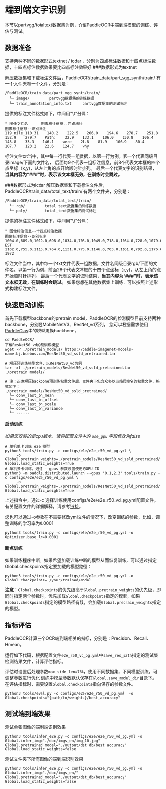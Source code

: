 # 端到端文字识别

本节以partvgg/totaltext数据集为例，介绍PaddleOCR中端到端模型的训练、评估与测试。

## 数据准备
支持两种不同的数据形式textnet / icdar ，分别为四点标注数据和十四点标注数据，十四点标注数据效果要比四点标注效果好
###数据形式为textnet

解压数据集和下载标注文件后，PaddleOCR/train_data/part_vgg_synth/train/ 有一个文件夹和一个文件，分别是：
```
/PaddleOCR/train_data/part_vgg_synth/train/
  └─ image/         partvgg数据集的训练数据
  └─ train_annotation_info.txt     partvgg数据集的测试标注
```

提供的标注文件格式如下，中间用"\t"分隔：
```
" 图像文件名      图像标注信息--四点标注                                         图像标注信息--识别标注  
119_nile_110_31    140.2    222.5    266.0    194.6    278.7    251.8    152.9    279.7    Path:    32.9    133.1    106.0    130.8    106.4    143.8    33.3    146.1    were    21.8    81.9    106.9    80.4    107.7    123.2    22.6    124.7    why
```
标注文件txt当中，其中每一行代表一组数据，以第一行为例。第一个代表同级目录image/下面的文件名， 后面每9个代表一组标注信息，前8个代表文本框的四个点坐标（x,y)，从左上角的点开始顺时针排列。
最后一个代表文字的识别结果，**当其内容为“###”时，表示该文本框无效，在训练时会跳过。**


###数据形式为icdar
解压数据集和下载标注文件后，PaddleOCR/train_data/total_text/train/ 有两个文件夹，分别是：
```
/PaddleOCR/train_data/total_text/train/
  └─ rgb/         total_text数据集的训练数据
  └─ poly/        total_text数据集的测试标注
```

提供的标注文件格式如下，中间用"\t"分隔：
```
" 图像标注信息--十四点标注数据                                                                                                                                                              图像标注信息--识别标注  
1004.0,689.0,1019.0,698.0,1034.0,708.0,1049.0,718.0,1064.0,728.0,1079.0,738.0,1095.0,748.0,1094.0,774.0,1079.0,765.0,1065.0,756.0,1050.0,747.0,1036.0,738.0,1021.0,729.0,1007.0,721.0    EST
1102.0,755.0,1116.0,764.0,1131.0,773.0,1146.0,783.0,1161.0,792.0,1176.0,801.0,1191.0,811.0,1193.0,837.0,1178.0,828.0,1164.0,819.0,1150.0,810.0,1135.0,801.0,1121.0,792.0,1107.0,784.0    1972
```
标注文件当中，其中每一个txt文件代表一组数据，文件名同级目录rgb/下面的文件名。以第一行为例，前面28个代表文本框的十四个点坐标（x,y)，从左上角的点开始顺时针排列。
最后一个代表文字的识别结果，**当其内容为“###”时，表示该文本框无效，在训练时会跳过。**
如果您想在其他数据集上训练，可以按照上述形式构建标注文件。

## 快速启动训练

首先下载模型backbone的pretrain model，PaddleOCR的检测模型目前支持两种backbone，分别是MobileNetV3、ResNet_vd系列，
您可以根据需求使用[PaddleClas](https://github.com/PaddlePaddle/PaddleClas/tree/master/ppcls/modeling/architectures)中的模型更换backbone。
```shell
cd PaddleOCR/
下载ResNet50_vd的预训练模型
wget -P ./pretrain_models/ https://paddle-imagenet-models-name.bj.bcebos.com/ResNet50_vd_ssld_pretrained.tar

# 解压预训练模型文件，以ResNet50_vd为例
tar -xf ./pretrain_models/ResNet50_vd_ssld_pretrained.tar ./pretrain_models/

# 注：正确解压backbone预训练权重文件后，文件夹下包含众多以网络层命名的权重文件，格式如下：
./pretrain_models/ResNet50_vd_ssld_pretrained/
  └─ conv_last_bn_mean
  └─ conv_last_bn_offset
  └─ conv_last_bn_scale
  └─ conv_last_bn_variance
  └─ ......

```

#### 启动训练

*如果您安装的是cpu版本，请将配置文件中的 `use_gpu` 字段修改为false*

```shell
# 单机单卡训练 e2e 模型
python3 tools/train.py -c configs/e2e/e2e_r50_vd_pg.yml \
     -o Global.pretrain_weights=./pretrain_models/ResNet50_vd_ssld_pretrained/ Global.load_static_weights=True
# 单机多卡训练，通过 --gpus 参数设置使用的GPU ID
python3 -m paddle.distributed.launch --gpus '0,1,2,3' tools/train.py -c configs/e2e/e2e_r50_vd_pg.yml \
     -o Global.pretrain_weights=./pretrain_models/ResNet50_vd_ssld_pretrained/  Global.load_static_weights=True
```


上述指令中，通过-c 选择训练使用configs/e2e/e2e_r50_vd_pg.yml配置文件。
有关配置文件的详细解释，请参考[链接](./config.md)。

您也可以通过-o参数在不需要修改yml文件的情况下，改变训练的参数，比如，调整训练的学习率为0.0001
```shell
python3 tools/train.py -c configs/e2e/e2e_r50_vd_pg.yml -o Optimizer.base_lr=0.0001
```

#### 断点训练

如果训练程序中断，如果希望加载训练中断的模型从而恢复训练，可以通过指定Global.checkpoints指定要加载的模型路径：
```shell
python3 tools/train.py -c configs/e2e/e2e_r50_vd_pg.yml -o Global.checkpoints=./your/trained/model
```

**注意**：`Global.checkpoints`的优先级高于`Global.pretrain_weights`的优先级，即同时指定两个参数时，优先加载`Global.checkpoints`指定的模型，如果`Global.checkpoints`指定的模型路径有误，会加载`Global.pretrain_weights`指定的模型。

## 指标评估

PaddleOCR计算三个OCR端到端相关的指标，分别是：Precision、Recall、Hmean。

运行如下代码，根据配置文件`e2e_r50_vd_pg.yml`中`save_res_path`指定的测试集检测结果文件，计算评估指标。

评估时设置后处理参数`max_side_len=768`，使用不同数据集、不同模型训练，可调整参数进行优化
训练中模型参数默认保存在`Global.save_model_dir`目录下。在评估指标时，需要设置`Global.checkpoints`指向保存的参数文件。
```shell
python3 tools/eval.py -c configs/e2e/e2e_r50_vd_pg.yml  -o Global.checkpoints="{path/to/weights}/best_accuracy"
```



## 测试端到端效果

测试单张图像的端到端识别效果
```shell
python3 tools/infer_e2e.py -c configs/e2e/e2e_r50_vd_pg.yml -o Global.infer_img="./doc/imgs_en/img_10.jpg" Global.pretrained_model="./output/det_db/best_accuracy" Global.load_static_weights=false
```

测试文件夹下所有图像的端到端识别效果
```shell
python3 tools/infer_e2e.py -c configs/e2e/e2e_r50_vd_pg.yml -o Global.infer_img="./doc/imgs_en/" Global.pretrained_model="./output/det_db/best_accuracy" Global.load_static_weights=false
```
